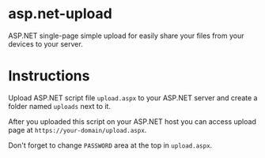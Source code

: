 # asp.net-upload
ASP.NET single-page simple upload for easily share your files from your devices to your server.

# Instructions
Upload ASP.NET script file `upload.aspx` to your ASP.NET server and create a folder named `uploads` next to it.

After you uploaded this script on your ASP.NET host you can access upload page at `https://your-domain/upload.aspx`.

Don't forget to change `PASSWORD` area at the top in `upload.aspx`.
